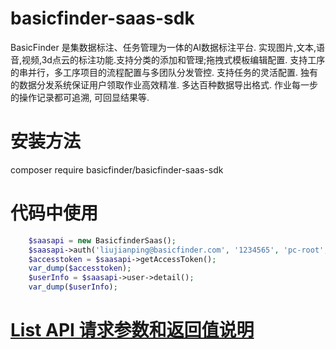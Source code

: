 # basicfinder-saas-sdk

BasicFinder 是集数据标注、任务管理为一体的AI数据标注平台. 实现图片,文本,语音,视频,3d点云的标注功能.支持分类的添加和管理;拖拽式模板编辑配置. 支持工序的串并行，多工序项目的流程配置与多团队分发管控. 支持任务的灵活配置. 独有的数据分发系统保证用户领取作业高效精准. 多达百种数据导出格式. 作业每一步的操作记录都可追溯, 可回显结果等.

# 安装方法

composer require basicfinder/basicfinder-saas-sdk

# 代码中使用

```php
    $saasapi = new BasicfinderSaas();
    $saasapi->auth('liujianping@basicfinder.com', '1234565', 'pc-root', '1.0.0');
    $accesstoken = $saasapi->getAccessToken();
    var_dump($accesstoken);
    $userInfo = $saasapi->user->detail();
    var_dump($userInfo);
```


# [List API 请求参数和返回值说明](http://saas.help.basicfinder.com/apidoc/)

